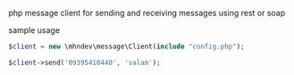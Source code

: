 php message client for sending and receiving messages using rest or soap

sample usage

```php
$client = new \mhndev\message\Client(include "config.php");

$client->send('09395410440', 'salam');
```